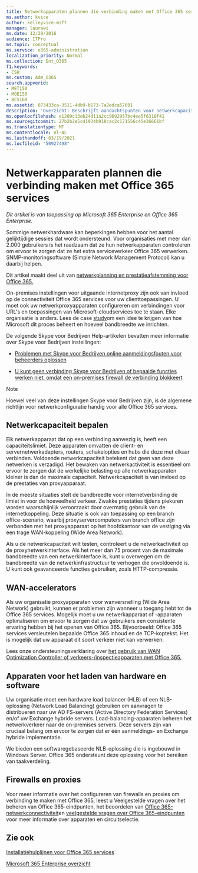 ```yaml
---
title: Netwerkapparaten plannen die verbinding maken met Office 365 services
ms.author: kvice
author: kelleyvice-msft
manager: laurawi
ms.date: 12/29/2016
audience: ITPro
ms.topic: conceptual
ms.service: o365-administration
localization_priority: Normal
ms.collection: Ent_O365
f1.keywords:
- CSH
ms.custom: Adm_O365
search.appverid:
- MET150
- MOE150
- BCS160
ms.assetid: 073433ca-3511-4db9-b173-7a2edca57691
description: 'Overzicht: Beschrijft aandachtspunten voor netwerkcapaciteit, WAN-accelerators en laadverdelingsapparaten die worden gebruikt om verbinding te maken met Office 365.'
ms.openlocfilehash: e1209c13eb24d11a2cc9692957bc4ee5f6310f41
ms.sourcegitcommit: 27b2b2e5c41934b918cac2c171556c45e36661bf
ms.translationtype: MT
ms.contentlocale: nl-NL
ms.lasthandoff: 03/19/2021
ms.locfileid: "50927498"
---
```

# <a name="plan-for-network-devices-that-connect-to-office-365-services"></a>Netwerkapparaten plannen die verbinding maken met Office 365 services

*Dit artikel is van toepassing op Microsoft 365 Enterprise en Office 365 Enterprise.*
  
Sommige netwerkhardware kan beperkingen hebben voor het aantal gelijktijdige sessies dat wordt ondersteund. Voor organisaties met meer dan 2.000 gebruikers is het raadzaam dat ze hun netwerkapparaten controleren om ervoor te zorgen dat ze het extra serviceverkeer Office 365 verwerken. SNMP-monitoringsoftware (Simple Network Management Protocol) kan u daarbij helpen.

Dit artikel maakt deel uit van [netwerkplanning en prestatieafstemming voor Office 365.](./network-planning-and-performance.md)

On-premises instellingen voor uitgaande internetproxy zijn ook van invloed op de connectiviteit Office 365 services voor uw clienttoepassingen. U moet ook uw netwerkproxyapparaten configureren om verbindingen voor URL's en toepassingen van Microsoft-cloudservices toe te staan. Elke organisatie is anders. Lees de case [study](https://www.microsoft.com/itshowcase/Article/Content/631/Optimizing-network-performance-for-Microsoft-Office-365)om een idee te krijgen van hoe Microsoft dit proces beheert en hoeveel bandbreedte we inrichten.
  
De volgende Skype voor Bedrijven Help-artikelen bevatten meer informatie over Skype voor Bedrijven instellingen:
  
- [Problemen met Skype voor Bedrijven online aanmeldingsfouten voor beheerders oplossen](/skypeforbusiness/set-up-skype-for-business-online/troubleshooting-sign-in-errors-for-admins)

- [U kunt geen verbinding Skype voor Bedrijven of bepaalde functies werken niet, omdat een on-premises firewall de verbinding blokkeert](https://go.microsoft.com/fwlink/p/?LinkID=243625)

> [!NOTE]
> Hoewel veel van deze instellingen Skype voor Bedrijven zijn, is de algemene richtlijn voor netwerkconfiguratie handig voor alle Office 365 services.
  
## <a name="determining-network-capacity"></a>Netwerkcapaciteit bepalen

Elk netwerkapparaat dat op een verbinding aanwezig is, heeft een capaciteitslimiet. Deze apparaten omvatten de client- en servernetwerkadapters, routers, schakelopties en hubs die deze met elkaar verbinden. Voldoende netwerkcapaciteit betekent dat geen van deze netwerken is verzadigd. Het bewaken van netwerkactiviteit is essentieel om ervoor te zorgen dat de werkelijke belasting op alle netwerkapparaten kleiner is dan de maximale capaciteit. Netwerkcapaciteit is van invloed op de prestaties van proxyapparaat.
  
In de meeste situaties stelt de bandbreedte voor internetverbinding de limiet in voor de hoeveelheid verkeer. Zwakke prestaties tijdens piekuren worden waarschijnlijk veroorzaakt door overmatig gebruik van de internetkoppeling. Deze situatie is ook van toepassing op een branch office-scenario, waarbij proxyservercomputers van branch office zijn verbonden met het proxyapparaat op het hoofdkantoor van de vestiging via een trage WAN-koppeling (Wide Area Network).
  
Als u de netwerkcapaciteit wilt testen, controleert u de netwerkactiviteit op de proxynetwerkinterface. Als het meer dan 75 procent van de maximale bandbreedte van een netwerkinterface is, kunt u overwegen om de bandbreedte van de netwerkinfrastructuur te verhogen die onvoldoende is. U kunt ook geavanceerde functies gebruiken, zoals HTTP-compressie.
  
## <a name="wan-accelerators"></a>WAN-accelerators

Als uw organisatie proxyapparaten voor wanversnelling (Wide Area Network) gebruikt, kunnen er problemen zijn wanneer u toegang hebt tot de Office 365 services. Mogelijk moet u uw netwerkapparaat of -apparaten optimaliseren om ervoor te zorgen dat uw gebruikers een consistente ervaring hebben bij het openen van Office 365. Bijvoorbeeld: Office 365 services versleutelen bepaalde Office 365 inhoud en de TCP-koptekst. Het is mogelijk dat uw apparaat dit soort verkeer niet kan verwerken.
  
Lees onze ondersteuningsverklaring over [het gebruik van WAN Optimization Controller of verkeers-/inspectieapparaten met Office 365.](https://support.microsoft.com/kb/2690045)
  
## <a name="hardware-and-software-load-balancing-devices"></a>Apparaten voor het laden van hardware en software

Uw organisatie moet een hardware load balancer (HLB) of een NLB-oplossing (Network Load Balancing) gebruiken om aanvragen te distribueren naar uw AD FS-servers (Active Directory Federation Services) en/of uw Exchange hybride servers. Load-balancing-apparaten beheren het netwerkverkeer naar de on-premises servers. Deze servers zijn van cruciaal belang om ervoor te zorgen dat er één aanmeldings- en Exchange hybride implementatie.
  
We bieden een softwaregebaseerde NLB-oplossing die is ingebouwd in Windows Server. Office 365 ondersteunt deze oplossing voor het bereiken van taakverdeling.
  
## <a name="firewalls-and-proxies"></a>Firewalls en proxies

Voor meer informatie over het configureren van firewalls en proxies om verbinding te maken met Office 365, leest u Veelgestelde vragen over het beheren van Office 365-eindpunten, het beoordelen van [Office 365-netwerkconnectiviteit](assessing-network-connectivity.md)en [veelgestelde vragen over Office 365-eindpunten](https://support.office.com/article/d4088321-1c89-4b96-9c99-54c75cae2e6d) voor meer informatie over apparaten en circuitselectie. [](https://support.office.com/article/99cab9d4-ef59-4207-9f2b-3728eb46bf9a)
  
## <a name="see-also"></a>Zie ook

[Installatiehulplijnen voor Office 365 services](setup-guides-for-microsoft-365.md)

[Microsoft 365 Enterprise overzicht](microsoft-365-overview.md)